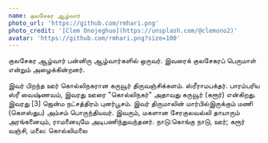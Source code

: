 ```yaml
---
name: குலசேகர ஆழ்வார்
photo_url: 'https://github.com/rmhari.png'
photo_credit: '[Clem Onojeghuo](https://unsplash.com/@clemono2)'
avatar: 'https://github.com/rmhari.png?size=100'
---
```


குலசேகர ஆழ்வார் பன்னிரு ஆழ்வார்களில் ஒருவர். இவரைக் குலசேகரப் பெருமாள் என்றும் அழைக்கின்றனர்.

இவர் பிறந்த ஊர் கொல்லிநகரான கருவூர் திருவஞ்சிக்களம். ஸ்ரீராமபக்தர். பாரம்பரிய ஸ்ரீ வைஷ்ணவம், இவரது ஊரை "கொல்லிநகர்" அதாவது கருவூர் (கரூர்) என்கிறது. இவரது [3] ஜென்ம நட்சத்திரம் புனர்பூசம். இவர் திருமாலின் மார்பில்இருக்கும் மணி (கௌஸ்துப) அம்சம் பொருந்தியவர். இவரும், மகளான சேரகுலவல்லி தாயாரும் அரங்கனையும், ராமனையுமே அடிபணிந்துவந்தனர். நாடு:கொங்கு நாடு, ஊர்; கரூர் வஞ்சி, மலை: கொல்லிமலை